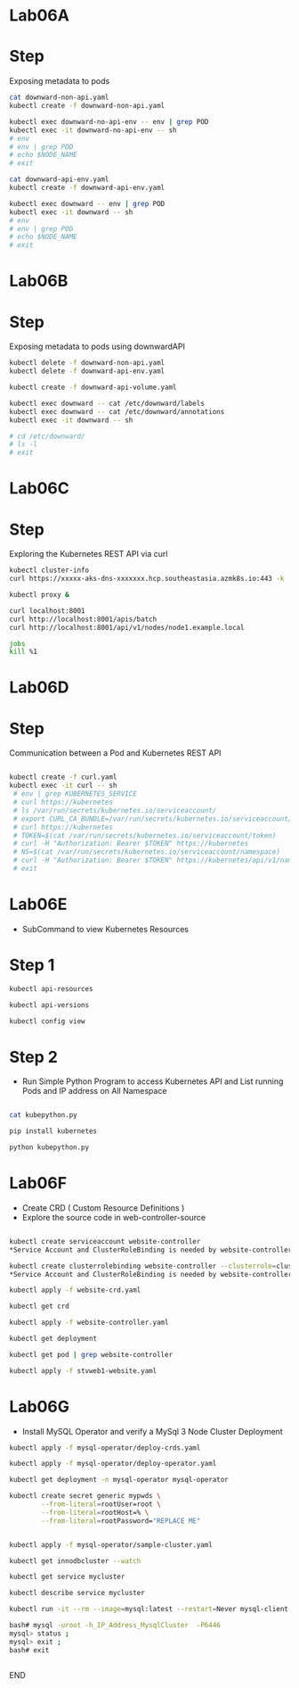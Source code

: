 # Lab06A
# Step 
Exposing metadata to pods 

```sh
cat downward-non-api.yaml
kubectl create -f downward-non-api.yaml

kubectl exec downward-no-api-env -- env | grep POD
kubectl exec -it downward-no-api-env -- sh
# env
# env | grep POD
# echo $NODE_NAME
# exit

cat downward-api-env.yaml
kubectl create -f downward-api-env.yaml

kubectl exec downward -- env | grep POD
kubectl exec -it downward -- sh
# env
# env | grep POD
# echo $NODE_NAME
# exit
```

# Lab06B
# Step 
Exposing metadata to pods using downwardAPI

```sh
kubectl delete -f downward-non-api.yaml
kubectl delete -f downward-api-env.yaml

kubectl create -f downward-api-volume.yaml

kubectl exec downward -- cat /etc/downward/labels
kubectl exec downward -- cat /etc/downward/annotations
kubectl exec -it downward -- sh

# cd /etc/downward/
# ls -l
# exit 
```

# Lab06C
# Step 
Exploring the Kubernetes REST API via curl

```sh
kubectl cluster-info
curl https://xxxxx-aks-dns-xxxxxxx.hcp.southeastasia.azmk8s.io:443 -k

kubectl proxy & 

curl localhost:8001
curl http://localhost:8001/apis/batch
curl http://localhost:8001/api/v1/nodes/node1.example.local

jobs 
kill %1 
```

# Lab06D
# Step 
Communication between a Pod and Kubernetes REST API 

```sh

kubectl create -f curl.yaml
kubectl exec -it curl -- sh
 # env | grep KUBERNETES_SERVICE
 # curl https://kubernetes
 # ls /var/run/secrets/kubernetes.io/serviceaccount/
 # export CURL_CA_BUNDLE=/var/run/secrets/kubernetes.io/serviceaccount/ca.crt
 # curl https://kubernetes
 # TOKEN=$(cat /var/run/secrets/kubernetes.io/serviceaccount/token)
 # curl -H "Authorization: Bearer $TOKEN" https://kubernetes
 # NS=$(cat /var/run/secrets/kubernetes.io/serviceaccount/namespace) 
 # curl -H "Authorization: Bearer $TOKEN" https://kubernetes/api/v1/namespaces/$NS/pods
 # exit 
```

# Lab06E
* SubCommand to view Kubernetes Resources 

# Step 1 
```sh 
kubectl api-resources 

kubectl api-versions

kubectl config view

```

# Step 2 
* Run Simple Python Program to access Kubernetes API and List running Pods and IP address on All Namespace

```sh 

cat kubepython.py 

pip install kubernetes 

python kubepython.py

```

# Lab06F
* Create CRD ( Custom Resource Definitions  )
* Explore the source code in web-controller-source 

```sh 

kubectl create serviceaccount website-controller 
*Service Account and ClusterRoleBinding is needed by website-controller because kubernetes in Azure are RBAC enabled

kubectl create clusterrolebinding website-controller --clusterrole=cluster-admin --serviceaccount=default:website-controller
*Service Account and ClusterRoleBinding is needed by website-controller because kubernetes in Azure are RBAC enabled

kubectl apply -f website-crd.yaml 

kubectl get crd 

kubectl apply -f website-controller.yaml 

kubectl get deployment 

kubectl get pod | grep website-controller 

kubectl apply -f stvweb1-website.yaml 
```

# Lab06G
* Install MySQL Operator and verify a MySql 3 Node Cluster Deployment 

```sh 
kubectl apply -f mysql-operator/deploy-crds.yaml

kubectl apply -f mysql-operator/deploy-operator.yaml

kubectl get deployment -n mysql-operator mysql-operator

kubectl create secret generic mypwds \
        --from-literal=rootUser=root \
        --from-literal=rootHost=% \
        --from-literal=rootPassword="REPLACE ME"


kubectl apply -f mysql-operator/sample-cluster.yaml

kubectl get innodbcluster --watch

kubectl get service mycluster

kubectl describe service mycluster

kubectl run -it --rm --image=mysql:latest --restart=Never mysql-client -- bash

bash# mysql -uroot -h_IP_Address_MysqlCluster  -P6446 
mysql> status ; 
mysql> exit ; 
bash# exit



```








END